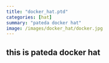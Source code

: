 ```yaml
---
title: "docker_hat.ptd"
categories: [hat]
summary: "pateda docker hat"
image: /images/docker_hat/docker.jpg
---
```

## this is pateda docker hat


